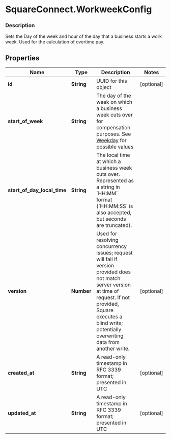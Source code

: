 # SquareConnect.WorkweekConfig

### Description

Sets the Day of the week and hour of the day that a business starts a  work week. Used for the calculation of overtime pay.

## Properties
Name | Type | Description | Notes
------------ | ------------- | ------------- | -------------
**id** | **String** | UUID for this object | [optional] 
**start_of_week** | **String** | The day of the week on which a business week cuts over for compensation purposes. See [Weekday](#type-weekday) for possible values | 
**start_of_day_local_time** | **String** | The local time at which a business week cuts over. Represented as a string in &#x60;HH:MM&#x60; format (&#x60;HH:MM:SS&#x60; is also accepted, but seconds are truncated). | 
**version** | **Number** | Used for resolving concurrency issues; request will fail if version provided does not match server version at time of request. If not provided, Square executes a blind write; potentially overwriting data from another write. | [optional] 
**created_at** | **String** | A read-only timestamp in RFC 3339 format; presented in UTC | [optional] 
**updated_at** | **String** | A read-only timestamp in RFC 3339 format; presented in UTC | [optional] 


